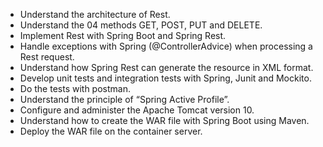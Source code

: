- Understand the architecture of Rest.
- Understand the 04 methods GET, POST, PUT and DELETE.
- Implement Rest with Spring Boot and Spring Rest.
- Handle exceptions with Spring (@ControllerAdvice) when processing a Rest request.
- Understand how Spring Rest can generate the resource in XML format.
- Develop unit tests and integration tests with Spring, Junit and Mockito.
- Do the tests with postman.
- Understand the principle of “Spring Active Profile”.
- Configure and administer the Apache Tomcat version 10.
- Understand how to create the WAR file with Spring Boot using Maven.
- Deploy the WAR file on the container server.

